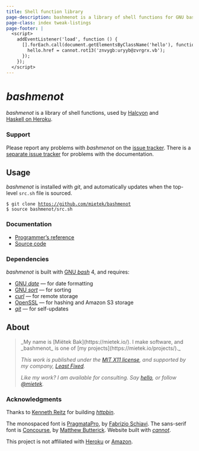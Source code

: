 ```yaml
---
title: Shell function library
page-description: bashmenot is a library of shell functions for GNU bash.
page-class: index tweak-listings
page-footer: |
  <script>
    addEventListener('load', function () {
      [].forEach.call(document.getElementsByClassName('hello'), function (hello) {
        hello.href = cannot.rot13('znvygb:uryyb@zvrgrx.vb');
      });
    });
  </script>
---
```



_bashmenot_
===========

_bashmenot_ is a library of shell functions, used by [Halcyon](https://halcyon.sh/) and [Haskell on Heroku](https://haskellonheroku.com/).


### Support

Please report any problems with _bashmenot_ on the [issue tracker](https://github.com/mietek/bashmenot/issues/).  There is a [separate issue tracker](https://github.com/mietek/bashmenot-website/issues/) for problems with the documentation.


Usage
-----

_bashmenot_ is installed with _git_, and automatically updates when the top-level `src.sh` file is sourced.

<pre class="with-tweaks"><code><span class="prompt">$</span> <span class="input">git clone <a href="https://github.com/mietek/bashmenot/">https://github.com/mietek/bashmenot</a></span>
<span class="prompt">$</span> <span class="input">source bashmenot/src.sh</span>
</code></pre>


### Documentation

<div><nav>
<ul class="menu open">
<li><a href="/reference/">Programmer’s reference</a></li>
<li><a href="https://github.com/mietek/bashmenot/">Source code</a></li>
</ul>
</nav></div>


### Dependencies

_bashmenot_ is built with [GNU _bash_](https://gnu.org/software/bash/) 4, and requires:

- [GNU _date_](https://gnu.org/software/coreutils/manual/html_node/date-invocation.html) — for date formatting
- [GNU _sort_](https://gnu.org/software/coreutils/manual/html_node/sort-invocation.html) — for sorting
- [_curl_](http://curl.haxx.se/) — for remote storage
- [OpenSSL](https://openssl.org/) — for hashing and Amazon S3 storage
- [_git_](http://git-scm.com/) — for self-updates


About
-----

<div class="aside-like">
<a class="face mietek" href="https://mietek.io/"></a>
<blockquote>_My name is [Miëtek Bak](https://mietek.io/).  I make software, and _bashmenot_ is one of [my projects](https://mietek.io/projects/)._

_This work is published under the [MIT X11 license](/license/), and supported by my company, [Least Fixed](https://leastfixed.com/)._

_Like my work?  I am available for consulting.  Say <a class="hello" href="">hello</a>, or follow <a href="https://twitter.com/mietek">@mietek</a>._
</blockquote>
</div>


### Acknowledgments

Thanks to [Kenneth Reitz](http://kennethreitz.org/) for building [_httpbin_](https://httpbin.org/).

The monospaced font is [PragmataPro](http://fsd.it/fonts/pragmatapro.htm), by [Fabrizio Schiavi](http://fsd.it/).  The sans-serif font is [Concourse](http://practicaltypography.com/concourse.html), by [Matthew Butterick](http://practicaltypography.com/).  Website built with [_cannot_](https://cannot.mietek.io/).

This project is not affiliated with [Heroku](https://heroku.com/) or [Amazon](https://amazon.com/).
